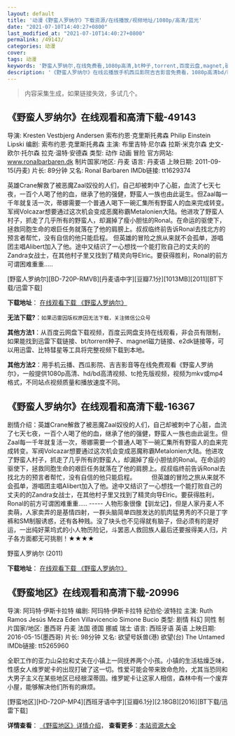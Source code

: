 ```yaml
---
layout: default
title: '动漫《野蛮人罗纳尔》下载资源/在线播放/视频地址/1080p/高清/蓝光'
date: "2021-07-10T14:40:27+0800"
last_modified_at: "2021-07-10T14:40:27+0800"
permalink: /49143/
categories: 动漫
cover:
tags: 动漫
keywords: '野蛮人罗纳尔,在线免费看,1080p高清,bt种子,torrent,百度云盘,magnet,磁力链,迅雷下载资源'
description: '《野蛮人罗纳尔》在线云播放手机西瓜影院吉吉影音免费看，1080p高清bd/hd未删减完整版和tc抢先枪版，mkv/mp4格式，附带bt/torrent种子、magnet/磁力链、百度云盘、网盘资源迅雷下载链接'
---
```


>内容采集生成，如果链接失效，多试几个。


## 《野蛮人罗纳尔》在线观看和高清下载-49143

导演: Kresten Vestbjerg Andersen 索布约恩·克里斯托弗森 Philip Einstein Lipski 编剧: 索布约恩·克里斯托弗森 主演: 布里吉特·尼尔森 拉斯·米克尔森 史文-欧尔·托尔森 拉克·温特·安德森 类型: 动作 动画 冒险 官方网站: www.ronalbarbaren.dk 制片国家/地区: 丹麦 语言: 丹麦语 上映日期: 2011-09-15(丹麦) 片长: 89分钟 又名: Ronal Barbaren IMDb链接: tt1629374

英雄Crane解救了被恶魔Zaal奴役的人们，自己却被刺中了心脏，血流了七天七夜，一百个人喝了他的血，继承了他的强健，野蛮人一族也由此诞生。但Zaal每一千年就复活一次，蒂娜需要一个普通人喝下一碗汇集所有野蛮人的血来完成转变。军阀Volcazar想要通过这次机会变成恶魔称霸Metalonien大陆。他进攻了野蛮人村子，抓走了几乎所有的野蛮人，却漏掉了瘦小胆怯的Ronal。在命运的驱使下，拯救同胞生命的艰巨任务就落在了他的肩膀上。叔叔临终前告诉Ronal去找北方的预言者帮忙，没有自信的他只能启程。 但英雄的冒险之旅从来就不会孤单，游唱团主唱Alibert加入了他。途中又结识了一心想找一个能打败自己的丈夫的的Zandra女战士，在其他村子里又找到了精灵向导Elric。要获得胜利，Ronal的前方可谓困难重重…..


[野蛮人罗纳尔][BD-720P-RMVB][丹麦语中字][豆瓣7.1分][1013MB][2011][BT下载/迅雷下载]

**下载地址**： [在线观看下载 《野蛮人罗纳尔》](https://www.btdx8.com/torrent/ronal_barbaren_2011.html) 


**无法下载?**：`如果迅雷因版权原因无法下载，关注微信公众号 `

**其他方法1**：从百度云网盘下载视频，百度云网盘支持在线观看，非会员有限制，如果能找到迅雷下载链接、bt/torrent种子、magnet磁力链接、e2dk链接等，可以用迅雷、比特彗星等工具将完整视频下载到本地。

**其他方法2**：用手机云播、西瓜影院、吉吉影音等在线免费观看《野蛮人罗纳尔》，一般提供1080p高清、hd/bd高清视频、tc抢先版视频，视频为mkv或mp4格式，不同站点视频质量和播放速度不同。


## 《野蛮人罗纳尔》在线观看和高清下载-16367

剧情介绍：英雄Crane解救了被恶魔Zaal奴役的人们，自己却被刺中了心脏，血流了七天七夜，一百个人喝了他的血，继承了他的强健，野蛮人一族也由此诞生。但Zaal每一千年就复活一次，蒂娜需要一个普通人喝下一碗汇集所有野蛮人的血来完成转变。军阀Volcazar想要通过这次机会变成恶魔称霸Metalonien大陆。他进攻了野蛮人村子，抓走了几乎所有的野蛮人，却漏掉了瘦小胆怯的Ronal。在命运的驱使下，拯救同胞生命的艰巨任务就落在了他的肩膀上。叔叔临终前告诉Ronal去找北方的预言者帮忙，没有自信的他只能启程。  　　但英雄的冒险之旅从来就不会孤单，游唱团主唱Alibert加入了他。途中又结识了一心想找一个能打败自己的丈夫的的Zandra女战士，在其他村子里又找到了精灵向导Elric。要获得胜利，Ronal的前方可谓困难重重..... ----- 人物形象很像【驯龙记】，但是人家丹麦人不卖萌，人家卖弄的是基情四射，一群头脑简单四肢发达的肌肉猛男秀的不只是丁字裤和SM制服诱惑，还有各种贱。没了块头也不见得就有脑子，但必须有的是好运，一出纯好莱坞式的小人物历险记，斗罢恶人救回族人最后还要报得美人归，片子各方面都无可挑剔！★★★★


野蛮人罗纳尔 (2011)

**下载地址**： [在线观看下载 《野蛮人罗纳尔》](https://www.btbtdy.me/btdy/dy4091.html) 


## 《野蛮地区》在线观看和高清下载-20996

导演: 阿玛特·伊斯卡拉特 编剧: 阿玛特·伊斯卡拉特 纪伯伦·波特拉 主演: Ruth Ramos Jesús Meza Eden Villavicencio Simone Bucio 类型: 剧情 科幻 同性 制片国家/地区: 墨西哥 丹麦 法国 德国 挪威 瑞士 语言: 西班牙语 英语 上映日期: 2016-05-15(墨西哥) 片长: 98分钟 又名: 欲望号妖兽(港) 欲望(台) The Untamed IMDb链接: tt5265960

全职工作的亚力山朵拉和丈夫在小镇上一同抚养两个小孩。小镇的生活枯燥乏味，性感女人维罗妮卡的出现打破了这一切。性爱可能会带来致命危险，尤其当恐同和大男子主义在某些地区已经根深蒂固。维罗妮卡让这家人相信，森林中有一个废弃小屋，能够解决他们所有的麻烦。


[野蛮地区][HD-720P-MP4][西班牙语中字][豆瓣6.1分][2.18GB][2016][BT下载/迅雷下载]

**详情查看**： [《野蛮地区》详情介绍](/movie/20996/)， **查看更多**：[本站资源大全](/movie/t/all/)

